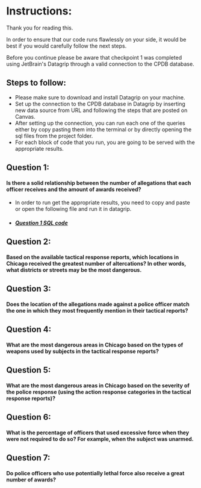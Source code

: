 # Instructions:

Thank you for reading this.

In order to ensure that our code runs flawlessly on your side, it would 
be best if you would carefully follow the next steps.

Before you continue please be aware that checkpoint 1 was completed 
using JetBrain's Datagrip through a valid connection to the CPDB database.

## Steps to follow:
- Please make sure to download and install Datagrip on your machine.
- Set up the connection to the CPDB database in Datagrip by inserting new data source from URL and following the steps that are posted on Canvas.
- After setting up the connection, you can run each one of the queries either by copy pasting them into the terminal or by directly opening the sql files from the project folder.
- For each block of code that you run, you are going to be served with the appropriate results.

## Question 1:
#### Is there a solid relationship between the number of allegations that each officer receives and the amount of awards received?
- In order to run get the appropriate results, you need to copy and paste or open the following file and run it in datagrip.
- ##### [Question 1 SQL code](The-Exalted-Spartans/checkpoint-1/question_1.sql)


## Question 2:
#### Based on the available tactical response reports, which locations in Chicago received the greatest number of altercations? In other words, what districts or streets may be the most dangerous.

## Question 3:
#### Does the location of the allegations made against a police officer match the one in which they most frequently mention in their tactical reports?

## Question 4:
#### What are the most dangerous areas in Chicago based on the types of weapons used by subjects in the tactical response reports?

## Question 5:
#### What are the most dangerous areas in Chicago based on the severity of the police response (using the action response categories in the tactical response reports)?

## Question 6:
#### What is the percentage of officers that used excessive force when they were not required to do so?  For example, when the subject was unarmed.

## Question 7:
#### Do police officers who use potentially lethal force also receive a great number of awards?
